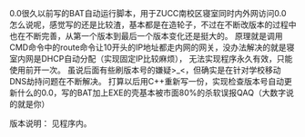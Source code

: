 0.0很久以前写的BAT自动运行脚本，用于ZUCC南校区寝室同时内外网访问0.0
怎么说呢，感觉写的还是比较渣，基本都是在造轮子，不过在不断改版本的过程中也在不断完善，从第一个版本到最后一个版本变化还是挺大的。
原理就是调用CMD命令中的route命令让10开头的IP地址都走内网的网关，没办法解决的就是寝室内网是DHCP自动分配（实现固定IP比较麻烦），
无法实现程序永久有效，只能使用前开一次。
虽说后面有些刷版本号的嫌疑>_<，但确实是在针对学校移动DNS劫持问题在不断解决。
打算以后用C++重新写一份，实现检查版本号自动更新什么的0.0，写的BAT加上EXE的壳基本被市面80%的杀软误报QAQ（大数字说的就是你）


版本说明：
见程序内。
